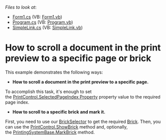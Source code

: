 <!-- default file list -->
*Files to look at*:

* [Form1.cs](./CS/Form1.cs) (VB: [Form1.vb](./VB/Form1.vb))
* [Program.cs](./CS/Program.cs) (VB: [Program.vb](./VB/Program.vb))
* [SimpleLink.cs](./CS/SimpleLink.cs) (VB: [SimpleLink.vb](./VB/SimpleLink.vb))
<!-- default file list end -->
# How to scroll a document in the print preview to a specific page or brick


This example demonstrates the following ways:

* **How to scroll a document in the print preview to a specific page.**

To accomplish this task, it's enough to set the [PrintControl.SelectedPageIndex Property](http://documentation.devexpress.com/#WindowsForms/DevExpressXtraPrintingControlPrintControl_SelectedPageIndextopic) property value to the required page index.

* **How to scroll to a specific brick and mark it.**

First, you need to use our [BrickSelector](https://docs.devexpress.com/CoreLibraries/DevExpress.XtraPrinting.BrickSelector) to get the required [Brick](https://docs.devexpress.com/WindowsForms/88/controls-and-libraries/printing-exporting/concepts/basic-terms/bricks).
Then, you can use the [PrintControl.ShowBrick](http://documentation.devexpress.com/#WindowsForms/DevExpressXtraPrintingControlPrintControl_ShowBricktopic) method and, optionally, the [PrintingSystemBase.MarkBrick](http://documentation.devexpress.com/#CoreLibraries/DevExpressXtraPrintingPrintingSystemBase_MarkBricktopic) method.


